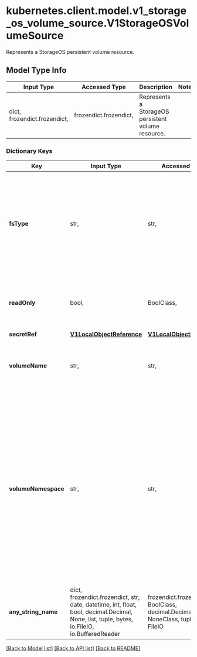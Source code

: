 # kubernetes.client.model.v1_storage_os_volume_source.V1StorageOSVolumeSource

Represents a StorageOS persistent volume resource.

## Model Type Info
Input Type | Accessed Type | Description | Notes
------------ | ------------- | ------------- | -------------
dict, frozendict.frozendict,  | frozendict.frozendict,  | Represents a StorageOS persistent volume resource. | 

### Dictionary Keys
Key | Input Type | Accessed Type | Description | Notes
------------ | ------------- | ------------- | ------------- | -------------
**fsType** | str,  | str,  | fsType is the filesystem type to mount. Must be a filesystem type supported by the host operating system. Ex. \&quot;ext4\&quot;, \&quot;xfs\&quot;, \&quot;ntfs\&quot;. Implicitly inferred to be \&quot;ext4\&quot; if unspecified. | [optional] 
**readOnly** | bool,  | BoolClass,  | readOnly defaults to false (read/write). ReadOnly here will force the ReadOnly setting in VolumeMounts. | [optional] 
**secretRef** | [**V1LocalObjectReference**](V1LocalObjectReference.md) | [**V1LocalObjectReference**](V1LocalObjectReference.md) |  | [optional] 
**volumeName** | str,  | str,  | volumeName is the human-readable name of the StorageOS volume.  Volume names are only unique within a namespace. | [optional] 
**volumeNamespace** | str,  | str,  | volumeNamespace specifies the scope of the volume within StorageOS.  If no namespace is specified then the Pod&#x27;s namespace will be used.  This allows the Kubernetes name scoping to be mirrored within StorageOS for tighter integration. Set VolumeName to any name to override the default behaviour. Set to \&quot;default\&quot; if you are not using namespaces within StorageOS. Namespaces that do not pre-exist within StorageOS will be created. | [optional] 
**any_string_name** | dict, frozendict.frozendict, str, date, datetime, int, float, bool, decimal.Decimal, None, list, tuple, bytes, io.FileIO, io.BufferedReader | frozendict.frozendict, str, BoolClass, decimal.Decimal, NoneClass, tuple, bytes, FileIO | any string name can be used but the value must be the correct type | [optional]

[[Back to Model list]](../../README.md#documentation-for-models) [[Back to API list]](../../README.md#documentation-for-api-endpoints) [[Back to README]](../../README.md)

